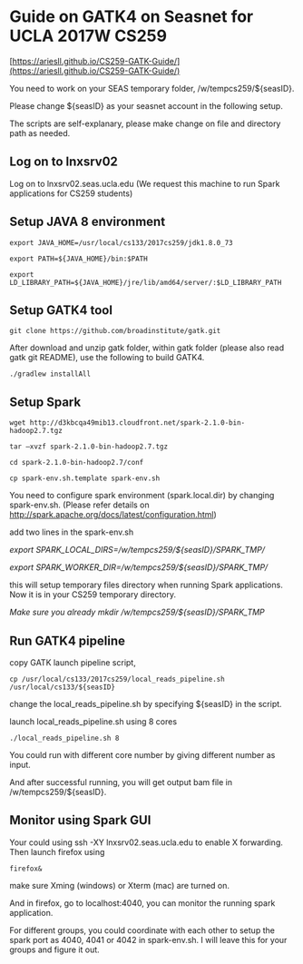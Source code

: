 # Guide on GATK4 on Seasnet for UCLA 2017W CS259

[https://ariesll.github.io/CS259-GATK-Guide/](https://ariesll.github.io/CS259-GATK-Guide/)

You need to work on your SEAS temporary folder, /w/tempcs259/${seasID}.

Please change ${seasID} as your seasnet account in the following setup.

The scripts are self-explanary, please make change on file and directory path as needed. 


## Log on to lnxsrv02
Log on to lnxsrv02.seas.ucla.edu 
(We request this machine to run Spark applications for CS259 students)

## Setup JAVA 8 environment
`export JAVA_HOME=/usr/local/cs133/2017cs259/jdk1.8.0_73`

`export PATH=${JAVA_HOME}/bin:$PATH`

`export LD_LIBRARY_PATH=${JAVA_HOME}/jre/lib/amd64/server/:$LD_LIBRARY_PATH`

## Setup GATK4 tool
`git clone https://github.com/broadinstitute/gatk.git`

After download and unzip gatk folder, within gatk folder (please also read gatk git README), use the following to build GATK4.

`./gradlew installAll`


## Setup Spark
`wget http://d3kbcqa49mib13.cloudfront.net/spark-2.1.0-bin-hadoop2.7.tgz`

`tar –xvzf spark-2.1.0-bin-hadoop2.7.tgz`

`cd spark-2.1.0-bin-hadoop2.7/conf`

`cp spark-env.sh.template spark-env.sh`

You need to configure spark environment (spark.local.dir) by changing spark-env.sh. (Please refer details on http://spark.apache.org/docs/latest/configuration.html)

add two lines in the spark-env.sh

*export SPARK_LOCAL_DIRS=/w/tempcs259/${seasID}/SPARK_TMP/*

*export SPARK_WORKER_DIR=/w/tempcs259/${seasID}/SPARK_TMP/*

this will setup temporary files directory when running Spark applications. Now it is in your CS259 temporary directory. 

*Make sure you already mkdir /w/tempcs259/${seasID}/SPARK_TMP*

## Run GATK4 pipeline

copy GATK launch pipeline script,

`cp /usr/local/cs133/2017cs259/local_reads_pipeline.sh /usr/local/cs133/${seasID}`

change the local_reads_pipeline.sh by specifying ${seasID} in the script.


launch local_reads_pipeline.sh using 8 cores

`./local_reads_pipeline.sh 8`

You could run with different core number by giving different number as input.

And after successful running, you will get output bam file in /w/tempcs259/${seasID}.

## Monitor using Spark GUI

Your could using ssh -XY lnxsrv02.seas.ucla.edu to enable X forwarding.
Then launch firefox using

`firefox&`

make sure Xming (windows) or Xterm (mac) are turned on.

And in firefox, go to localhost:4040, you can monitor the running spark application.

For different groups, you could coordinate with each other to setup the spark port as 4040, 4041 or 4042 in spark-env.sh. I will leave this for your groups and figure it out.









